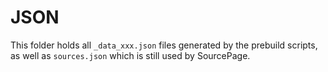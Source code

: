# JSON

This folder holds all `_data_xxx.json` files generated by the prebuild scripts, as well as `sources.json` which is still used by SourcePage.
